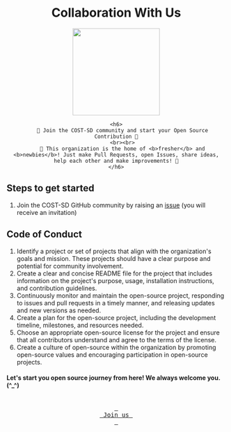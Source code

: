<div align="center">
    <h1>Collaboration With Us</h1>
        <img width="200" src="https://user-images.githubusercontent.com/79409258/226189115-997edffd-041e-4c74-9152-55f6139806da.png">

    <h6>
        🤝 Join the COST-SD community and start your Open Source Contribution 🤝
        <br><br>
        🤯 This organization is the home of <b>fresher</b> and <b>newbies</b>! Just make Pull Requests, open Issues, share ideas, help each other and make improvements! 🤯
    </h6>
</div>
<h2>Steps to get started</h2>
<ol>
    <li>Join the COST-SD GitHub community by raising an <a href="https://github.com/COST-SD/support/issues/new?assignees=&amp;labels=invite+me+to+the+organisation&amp;template=invitation.yml&title=Please+invite+me+to+the+GitHub+Community+Organization">issue</a> (you will receive an invitation)</li>
</ol>
<h2>Code of Conduct</h2>
<ol>
    <li>Identify a project or set of projects that align with the organization's goals and mission. These projects should have a clear purpose and potential for community involvement.</li>
    <li>Create a clear and concise README file for the project that includes information on the project's purpose, usage, installation instructions, and contribution guidelines.</li>
    <li>Continuously monitor and maintain the open-source project, responding to issues and pull requests in a timely manner, and releasing updates and new versions as needed.</li>
    <li>Create a plan for the open-source project, including the development timeline, milestones, and resources needed.</li>
    <li>Choose an appropriate open-source license for the project and ensure that all contributors understand and agree to the terms of the license.</li>
    <li>Create a culture of open-source within the organization by promoting open-source values and encouraging participation in open-source projects.</li>
</ol>
<h4> Let's start you open source journey from here! We always welcome you. (^_^)</h4>

<div align="center">
<br>
<a href="https://github.com/COST-SD/support/issues/new?assignees=&amp;labels=invite+me+to+the+organisation&amp;template=invitation.yml&title=Please+invite+me+to+the+GitHub+Community+Organization"><kbd> <br> Join us <br> </kbd></a>
</div>

